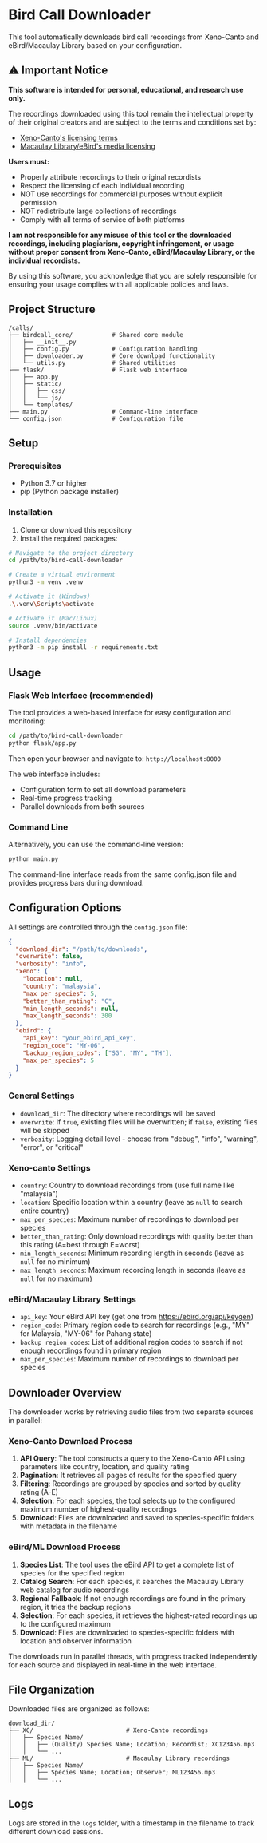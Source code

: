 # Bird Call Downloader

This tool automatically downloads bird call recordings from Xeno-Canto and eBird/Macaulay Library based on your configuration.

## ⚠️ Important Notice

**This software is intended for personal, educational, and research use only.**

The recordings downloaded using this tool remain the intellectual property of their original creators and are subject to the terms and conditions set by:
- [Xeno-Canto's licensing terms](https://xeno-canto.org/about/terms)
- [Macaulay Library/eBird's media licensing](https://www.macaulaylibrary.org/about/media-use-and-license-agreement/)

**Users must:**
- Properly attribute recordings to their original recordists
- Respect the licensing of each individual recording
- NOT use recordings for commercial purposes without explicit permission
- NOT redistribute large collections of recordings
- Comply with all terms of service of both platforms

**I am not responsible for any misuse of this tool or the downloaded recordings, including plagiarism, copyright infringement, or usage without proper consent from Xeno-Canto, eBird/Macaulay Library, or the individual recordists.**

By using this software, you acknowledge that you are solely responsible for ensuring your usage complies with all applicable policies and laws.

## Project Structure

```
/calls/
├── birdcall_core/           # Shared core module
│   ├── __init__.py
│   ├── config.py            # Configuration handling
│   ├── downloader.py        # Core download functionality
│   └── utils.py             # Shared utilities
├── flask/                   # Flask web interface
│   ├── app.py
│   ├── static/
│   │   ├── css/
│   │   └── js/
│   └── templates/
├── main.py                  # Command-line interface
└── config.json              # Configuration file
```

## Setup

### Prerequisites
- Python 3.7 or higher
- pip (Python package installer)

### Installation

1. Clone or download this repository
2. Install the required packages:

```bash
# Navigate to the project directory
cd /path/to/bird-call-downloader

# Create a virtual environment
python3 -m venv .venv

# Activate it (Windows)
.\.venv\Scripts\activate

# Activate it (Mac/Linux)
source .venv/bin/activate

# Install dependencies
python3 -m pip install -r requirements.txt
```

## Usage

### Flask Web Interface (recommended)

The tool provides a web-based interface for easy configuration and monitoring:

```bash
cd /path/to/bird-call-downloader
python flask/app.py
```

Then open your browser and navigate to: `http://localhost:8000`

The web interface includes:
- Configuration form to set all download parameters
- Real-time progress tracking
- Parallel downloads from both sources

### Command Line

Alternatively, you can use the command-line version:

```bash
python main.py
```

The command-line interface reads from the same config.json file and provides progress bars during download.

## Configuration Options

All settings are controlled through the `config.json` file:

```json
{
  "download_dir": "/path/to/downloads",
  "overwrite": false,
  "verbosity": "info",
  "xeno": {
    "location": null,
    "country": "malaysia",
    "max_per_species": 5,
    "better_than_rating": "C",
    "min_length_seconds": null,
    "max_length_seconds": 300
  },
  "ebird": {
    "api_key": "your_ebird_api_key",
    "region_code": "MY-06",
    "backup_region_codes": ["SG", "MY", "TH"],
    "max_per_species": 5
  }
}
```

### General Settings

- `download_dir`: The directory where recordings will be saved
- `overwrite`: If `true`, existing files will be overwritten; if `false`, existing files will be skipped
- `verbosity`: Logging detail level - choose from "debug", "info", "warning", "error", or "critical"

### Xeno-canto Settings

- `country`: Country to download recordings from (use full name like "malaysia")
- `location`: Specific location within a country (leave as `null` to search entire country)
- `max_per_species`: Maximum number of recordings to download per species
- `better_than_rating`: Only download recordings with quality better than this rating (A=best through E=worst)
- `min_length_seconds`: Minimum recording length in seconds (leave as `null` for no minimum)
- `max_length_seconds`: Maximum recording length in seconds (leave as `null` for no maximum)

### eBird/Macaulay Library Settings

- `api_key`: Your eBird API key (get one from https://ebird.org/api/keygen)
- `region_code`: Primary region code to search for recordings (e.g., "MY" for Malaysia, "MY-06" for Pahang state)
- `backup_region_codes`: List of additional region codes to search if not enough recordings found in primary region
- `max_per_species`: Maximum number of recordings to download per species

## Downloader Overview

The downloader works by retrieving audio files from two separate sources in parallel:

### Xeno-Canto Download Process
1. **API Query**: The tool constructs a query to the Xeno-Canto API using parameters like country, location, and quality rating
2. **Pagination**: It retrieves all pages of results for the specified query
3. **Filtering**: Recordings are grouped by species and sorted by quality rating (A-E)
4. **Selection**: For each species, the tool selects up to the configured maximum number of highest-quality recordings
5. **Download**: Files are downloaded and saved to species-specific folders with metadata in the filename

### eBird/ML Download Process
1. **Species List**: The tool uses the eBird API to get a complete list of species for the specified region
2. **Catalog Search**: For each species, it searches the Macaulay Library web catalog for audio recordings
3. **Regional Fallback**: If not enough recordings are found in the primary region, it tries the backup regions
4. **Selection**: For each species, it retrieves the highest-rated recordings up to the configured maximum
5. **Download**: Files are downloaded to species-specific folders with location and observer information

The downloads run in parallel threads, with progress tracked independently for each source and displayed in real-time in the web interface.

## File Organization

Downloaded files are organized as follows:

```
download_dir/
├── XC/                          # Xeno-Canto recordings
│   ├── Species Name/
│   │   ├── (Quality) Species Name; Location; Recordist; XC123456.mp3
│   │   └── ...
├── ML/                          # Macaulay Library recordings
│   ├── Species Name/
│   │   ├── Species Name; Location; Observer; ML123456.mp3
│   │   └── ...
```

## Logs

Logs are stored in the `logs` folder, with a timestamp in the filename to track different download sessions.